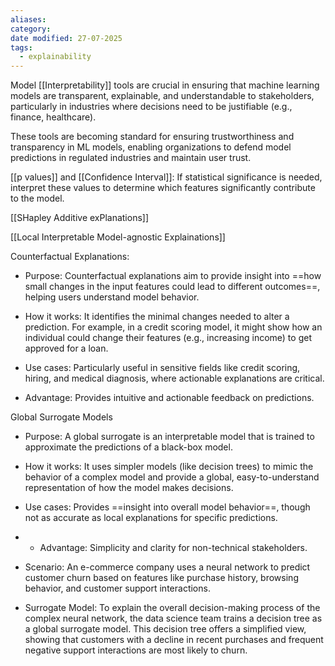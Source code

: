 ```yaml
---
aliases: 
category: 
date modified: 27-07-2025
tags:
  - explainability
---
```

Model [[Interpretability]] tools are crucial in ensuring that machine learning models are transparent, explainable, and understandable to stakeholders, particularly in industries where decisions need to be justifiable (e.g., finance, healthcare). 

These tools are becoming standard for ensuring trustworthiness and transparency in ML models, enabling organizations to defend model predictions in regulated industries and maintain user trust.

[[p values]] and [[Confidence Interval]]: If statistical significance is needed, interpret these values to determine which features significantly contribute to the model.

[[SHapley Additive exPlanations]]

[[Local Interpretable Model-agnostic Explainations]]

Counterfactual Explanations:

   - Purpose: Counterfactual explanations aim to provide insight into ==how small changes in the input features could lead to different outcomes==, helping users understand model behavior.

   - How it works: It identifies the minimal changes needed to alter a prediction. For example, in a credit scoring model, it might show how an individual could change their features (e.g., increasing income) to get approved for a loan.

   - Use cases: Particularly useful in sensitive fields like credit scoring, hiring, and medical diagnosis, where actionable explanations are critical.

   - Advantage: Provides intuitive and actionable feedback on predictions.


Global Surrogate Models

   - Purpose: A global surrogate is an interpretable model that is trained to approximate the predictions of a black-box model.

   - How it works: It uses simpler models (like decision trees) to mimic the behavior of a complex model and provide a global, easy-to-understand representation of how the model makes decisions.

   - Use cases: Provides ==insight into overall model behavior==, though not as accurate as local explanations for specific predictions.
- 
   - Advantage: Simplicity and clarity for non-technical stakeholders.

- Scenario: An e-commerce company uses a neural network to predict customer churn based on features like purchase history, browsing behavior, and customer support interactions.

- Surrogate Model: To explain the overall decision-making process of the complex neural network, the data science team trains a decision tree as a global surrogate model. This decision tree offers a simplified view, showing that customers with a decline in recent purchases and frequent negative support interactions are most likely to churn. 

